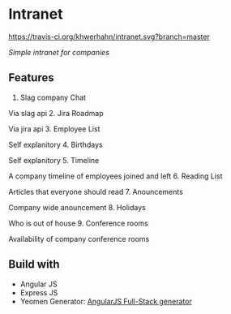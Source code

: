 # Intranet 
https://travis-ci.org/khwerhahn/intranet.svg?branch=master

*Simple intranet for companies*


## Features
1. Slag company Chat

 Via slag api
2. Jira Roadmap

 Via jira api
3. Employee List

 Self explanitory
4. Birthdays

 Self explanitory
5. Timeline

 A company timeline of employees joined and left
6. Reading List

 Articles that everyone should read
7. Anouncements

 Company wide anouncement
8. Holidays

 Who is out of house
9. Conference rooms

 Availability of company conference rooms

## Build with
* Angular JS
* Express JS
* Yeomen Generator: [AngularJS Full-Stack generator](https://github.com/DaftMonk/generator-angular-fullstack#angularjs-full-stack-generator--)


